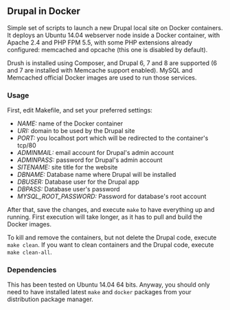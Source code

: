 ## Drupal in Docker

Simple set of scripts to launch a new Drupal local site on Docker containers. It deploys an Ubuntu 14.04 webserver node inside a Docker container, with Apache 2.4 and PHP FPM 5.5, with some PHP extensions already configured: memcached and opcache (this one is disabled by default).

Drush is installed using Composer, and Drupal 6, 7 and 8 are supported (6 and 7 are installed with Memcache support enabled). MySQL and Memcached official Docker images are used to run those services.

### Usage

First, edit Makefile, and set your preferred settings:

- *NAME:* name of the Docker container
- *URI:* domain to be used by the Drupal site
- *PORT:* you localhost port which will be redirected to the container's tcp/80
- *ADMINMAIL:* email account for Drupal's admin account
- *ADMINPASS:* password for Drupal's admin account
- *SITENAME:* site title for the website
- *DBNAME:* Database name where Drupal will be installed
- *DBUSER:* Database user for the Drupal app
- *DBPASS:* Database user's password
- *MYSQL_ROOT_PASSWORD:* Password for database's root account

After that, save the changes, and execute `make` to have everything up and running. First execution will take longer, as it has to pull and build the Docker images.

To kill and remove the containers, but not delete the Drupal code, execute `make clean`. If you want to clean containers and the Drupal code, execute `make clean-all`.

### Dependencies

This has been tested on Ubuntu 14.04 64 bits. Anyway, you should only need to have installed latest `make` and `docker` packages from your distribution package manager.

